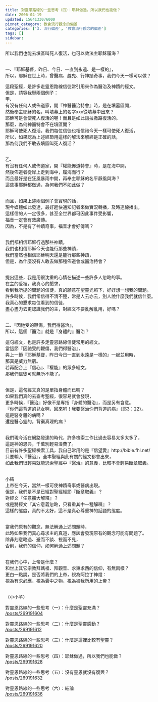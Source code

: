 ```yaml
---
title: 對靈恩路線的一些思考（四）：耶穌做過，所以我們也能做？
date: 2006-04-19
updated: 1564133076000
pixnet_category: 教會流行觀念的偏差
categories: ['3. 流行偏差', '教會流行觀念的偏差']
tags: []
sidebar: 
---
```


<p>所以我們也能去墳區叫死人復活，也可以效法主耶穌履海？ </p>
<p><br/>
一、『耶穌基督，昨日、今日、一直到永遠、是一樣的』，<br/>
所以，耶穌在世上時，曾醫病、趕鬼、行神蹟奇事，我們今天一樣可以做？</p>
<p>這段聖經，是許多走靈恩路線信徒常引用來作為醫治及神蹟的經文。<br/>
但是，請容我舉兩個例子：<br/>
甲、<br/>
有沒有任何人或佈道家，開『神醫醫治特會』時，是在墳墓區開，<br/>
然後奉主耶穌的名，叫墳墓上的名字xxx從墳墓中出來？<br/>
耶穌可是會使死人復活的喔！而且是如此讓拉撒路復活的。<br/>
那麼，為何神醫特會不在墳區開？<br/>
耶穌可使死人復活，我們每位信徒也相信祂今天一樣可使死人復活，<br/>
所以，如果認為上述經節用這樣的解法來解經是正確的話，<br/>
那為何我們不敢去墳區叫死人復活？</p>
<p><br/>
乙、<br/>
有沒有任何人或佈道家，開『權能佈道特會』時，是在海中開，<br/>
然後佈道者從岸上走到海中，履海而行？<br/>
而且最好是在狂風暴雨中開，再奉主耶穌的名平靜風與海？<br/>
這些事耶穌都做過，為何我們不如此做？</p>
<p><br/>
而且，如果上述兩個例子會實現的話，<br/>
現今媒體如此發達，最好趕快通知記者來做實況轉播，及時連線播出，<br/>
這樣信的人一定很多，甚至全世界都可因此事件受影響，<br/>
福音一定會有效廣傳。<br/>
因為，不是有了神蹟奇事，福音才會好傳嗎？</p>
<p><br/>
我們都相信耶穌行過那些神蹟，<br/>
我們也相信耶穌今天也能行那些神蹟，<br/>
我們當然也相信耶穌明天還是能行那些神蹟，<br/>
但是，為什麼沒有人敢去做那種佈道會或醫治特會？</p>
<p><br/>
提出這些，我是用很沈重的心情在描述一些許多人忽略的事。<br/>
在主的愛裡，我真心的懇求，<br/>
看到我所提的問題的信徒，真的願意在聖靈光照下，好好想一想我的問題。<br/>
許多時候，我們常信得不清不楚，常是人云亦云，別人說什麼我們就信什麼。<br/>
我真心的懇求每位看到的信徒，<br/>
盡心盡力去更認識我們的主，對經文不要亂解亂用，好嗎？</p>
<p><br/>
二、『因祂受的鞭傷，我們得醫治』，<br/>
所以，這個『醫治』就是『身體的』醫治？</p>
<p>這句經文，也是許多走靈恩路線信徒常用的經文。<br/>
當這節『因祂受的鞭傷，我們得醫治』，<br/>
與上一節『耶穌基督，昨日今日一直到永遠是一樣的』一起並用時，<br/>
那真是威力無窮。<br/>
若再配合上『信心』、『權能』的眾多經文，<br/>
那我們信徒可就無所不能了。</p>
<p><br/>
但是，這句經文真的是單指身體而已嗎？<br/>
如果我們真的去查考聖經，很容易就會發現，<br/>
更多時候，『醫治』好像不是專指『身體的醫治』，而是另有含意。<br/>
『你們這背道的兒女啊，回來吧！我要醫治你們背道的病』（耶3：22）。<br/>
這是醫身體的病嗎？<br/>
還是醫心靈的，背棄真理的病？</p>
<p><br/>
我們現今活在網路發達的時代，許多檢索工作比過去容易太多太多了，<br/>
這是神的恩典，千萬別輕易浪費了。<br/>
目前有許多聖經檢索工具，我自己常用的是『信望愛』http://bible.fhl.net/ <br/>
只要輸入『醫治』，全本聖經與此有關的經文都會出來，<br/>
如此我們很輕易就能思索聖經中『醫治』的意義，比較不會輕易斷章取義。</p>
<p><br/>
小結<br/>
上帝在今天，當然一樣可使神蹟奇事或醫病出現。<br/>
但是，我們是不是已經對聖經經節『斷章取義』？<br/>
對經文『任意擴大解釋』？<br/>
或是將經文『其它意義忽略，只看重其中一種解釋』？<br/>
這樣的態度，真的不太好，這不是真心尊重神的話語的態度。</p>
<p><br/>
當我們原有的觀念，無法解通上述問題時，<br/>
此時如果我們真心尋求主的真道，應該會發現原有的觀念可能有問題了。<br/>
除非刻意略過、避而不談、視而不見，<br/>
否則，我們的信仰，如何解通上述問題？</p>
<p><br/>
在我們心中，上帝是什麼？<br/>
和世上其它宗教拜媽祖、拜觀音、求東求西的信仰，有無兩樣？<br/>
更白一點說，是否將我們的上帝，視為阿拉丁神燈：<br/>
視為有求必應，視為囊中之物，視為被我所用的上帝？</p>
<p><br/>
（小小羊）</p>
<p>對靈恩路線的一些思考（一）：什麼是聖靈充滿？<br/>
<a href="/posts/269191604" target="_blank">/posts/269191604</a></p>
<p>對靈恩路線的一些思考（二）：什麼是聖靈感動？<br/>
<a href="/posts/269191612" target="_blank">/posts/269191612</a></p>
<p>對靈恩路線的一些思考（三）：什麼是這裡比較有聖靈？<br/>
<a href="/posts/269191620" target="_blank">/posts/269191620</a></p>
<p>對靈恩路線的一些思考（四）：耶穌做過，所以我們也能做？<br/>
<a href="/posts/269191628" target="_blank">/posts/269191628</a></p>
<p>對靈恩路線的一些思考（五）：沒有靈恩就沒有復興？<br/>
<a href="/posts/269191632" target="_blank">/posts/269191632</a></p>
<p>對靈恩路線的一些思考（六）：結論<br/>
<a href="/posts/269191636" target="_blank">/posts/269191636</a></p>
